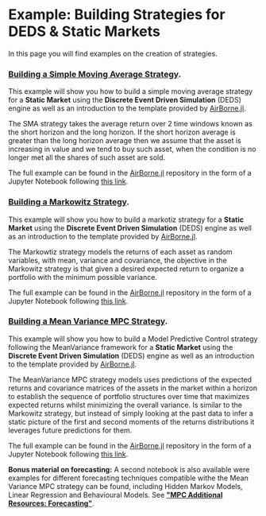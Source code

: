 # Example: Building Strategies for DEDS & Static Markets
In this page you will find examples on the creation of strategies.

### [Building a Simple Moving Average Strategy](https://github.com/JuDO-dev/AirBorne.jl/blob/dev/docs/example_notebooks/SMA_Example.ipynb).
This example will show you how to build a simple moving average strategy for a **Static Market** using the **Discrete Event Driven Simulation** (DEDS) engine as well as an introduction to the template provided by [AirBorne.jl](https://github.com/JuDO-dev/AirBorne.jl). 

The SMA strategy takes the average return over 2 time windows known as the short horizon and the long horizon. If the short horizon average is greater than the long horizon average then we assume that the asset is increasing in value and we tend to buy such asset, when the condition is no longer met all the shares of such asset are sold.

The full example can be found in the [AirBorne.jl](https://github.com/JuDO-dev/AirBorne.jl) repository in the form of a Jupyter Notebook following [this link](https://github.com/JuDO-dev/AirBorne.jl/blob/dev/docs/example_notebooks/SMA_Example.ipynb).


### [Building a Markowitz Strategy](https://github.com/JuDO-dev/AirBorne.jl/blob/dev/docs/example_notebooks/Markowitz_Example.ipynb).
This example will show you how to build a markotiz strategy for a **Static Market** using the **Discrete Event Driven Simulation** (DEDS) engine as well as an introduction to the template provided by [AirBorne.jl](https://github.com/JuDO-dev/AirBorne.jl). 

The Markowtiz strategy models the returns of each asset as random variables, with mean, variance and covariance, the objective in the Markowitz strategy is that given a desired expected return to organize a portfolio with the minimum possible variance. 

The full example can be found in the [AirBorne.jl](https://github.com/JuDO-dev/AirBorne.jl) repository in the form of a Jupyter Notebook following [this link](https://github.com/JuDO-dev/AirBorne.jl/blob/dev/docs/example_notebooks/Markowitz_Example.ipynb).


### [Building a Mean Variance MPC  Strategy](https://github.com/JuDO-dev/AirBorne.jl/blob/mpc/docs/example_notebooks/MPC_Example.ipynb).
This example will show you how to build a Model Predictive Control strategy following the MeanVariance framework for a **Static Market** using the **Discrete Event Driven Simulation** (DEDS) engine as well as an introduction to the template provided by [AirBorne.jl](https://github.com/JuDO-dev/AirBorne.jl). 

The MeanVariance MPC strategy models uses predictions of the expected returns and covariance matrices of the assets in the market within a horizon to establish the sequence of portfolio structures over time that maximizes expected returns whilst minimizing the overall variance. Is similar to the Markowitz strategy, but instead of simply looking at the past data to infer a static picture of the first and second moments of the returns distributions it leverages future predictions for them.

The full example can be found in the [AirBorne.jl](https://github.com/JuDO-dev/AirBorne.jl) repository in the form of a Jupyter Notebook following [this link](https://github.com/JuDO-dev/AirBorne.jl/blob/mpc/docs/example_notebooks/MPC_Example.ipynb).

**Bonus material on forecasting:** A second notebook is also available were examples for different forecasting techniques compatible withe the Mean Variance MPC strategy can be found, including Hidden Markov Models, Linear Regression and Behavioural Models. See **["MPC Additional Resources: Forecasting"](https://github.com/JuDO-dev/AirBorne.jl/blob/dev/docs/example_notebooks/MPC_Example_Forecasts.ipynb)**.